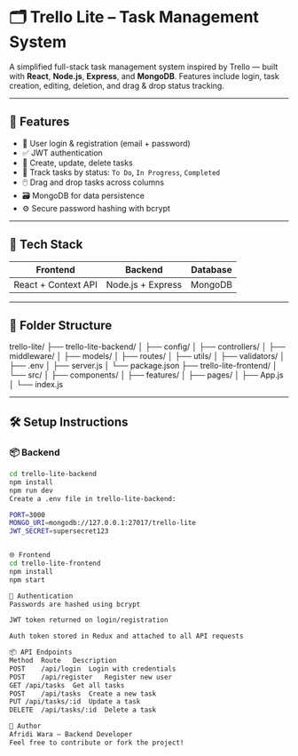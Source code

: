 # 🗂️ Trello Lite – Task Management System

A simplified full-stack task management system inspired by Trello — built with **React**, **Node.js**, **Express**, and **MongoDB**. Features include login, task creation, editing, deletion, and drag & drop status tracking.

---

## 🚀 Features

- 🔐 User login & registration (email + password)
- ✅ JWT authentication
- 📝 Create, update, delete tasks
- 📅 Track tasks by status: `To Do`, `In Progress`, `Completed`
- 🖱️ Drag and drop tasks across columns
- 🗃️ MongoDB for data persistence
- ⚙️ Secure password hashing with bcrypt

---

## 🔧 Tech Stack

| Frontend            | Backend             | Database |
|---------------------|---------------------|----------|
| React + Context API | Node.js + Express   | MongoDB  |

---

## 📁 Folder Structure
trello-lite/
├── trello-lite-backend/
│ ├── config/
│ ├── controllers/
│ ├── middleware/
│ ├── models/
│ ├── routes/
│ ├── utils/
│ ├── validators/
│ ├── .env
│ ├── server.js
│ └── package.json
├── trello-lite-frontend/
│ └── src/
│ ├── components/
│ ├── features/
│ ├── pages/
│ ├── App.js
│ └── index.js

---

## 🛠️ Setup Instructions

### 📦 Backend

```bash
cd trello-lite-backend
npm install
npm run dev
Create a .env file in trello-lite-backend:

PORT=3000
MONGO_URI=mongodb://127.0.0.1:27017/trello-lite
JWT_SECRET=supersecret123


🌐 Frontend
cd trello-lite-frontend
npm install
npm start

🔐 Authentication
Passwords are hashed using bcrypt

JWT token returned on login/registration

Auth token stored in Redux and attached to all API requests

📦 API Endpoints
Method	Route	Description
POST	/api/login	Login with credentials
POST	/api/register	Register new user
GET	/api/tasks	Get all tasks
POST	/api/tasks	Create a new task
PUT	/api/tasks/:id	Update a task
DELETE	/api/tasks/:id	Delete a task

🙌 Author
Afridi Wara – Backend Developer
Feel free to contribute or fork the project!
